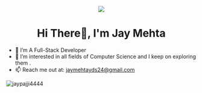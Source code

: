 


<!--
**jaypajji4444/jaypajji4444** is a ✨ _special_ ✨ repository because its `README.md` (this file) appears on your GitHub profile.

Here are some ideas to get you started:

- 🔭 I’m currently working on ...
- 🌱 I’m currently learning ...
- 👯 I’m looking to collaborate on ...
- 🤔 I’m looking for help with ...
- 💬 Ask me about ...
- 📫 How to reach me: ...
- 😄 Pronouns: ...
- ⚡ Fun fact: ...
-->

<p align="center"><img src="https://github.com/jaypajji4444/jaypajji4444/blob/master/jay-profile.gif" /></p>

<h1 align="center">Hi There👋, I'm Jay Mehta</h1>

- 🔭 I’m A Full-Stack Developer
- 🌱 I’m interested in all fields of Computer Science and I keep on exploring them .
- 📫  Reach me out at: jaymehtayds24@gmail.com

<p align="left"> <img src="https://komarev.com/ghpvc/?username=jaypajji4444" alt="jaypajji4444" /> </p>



